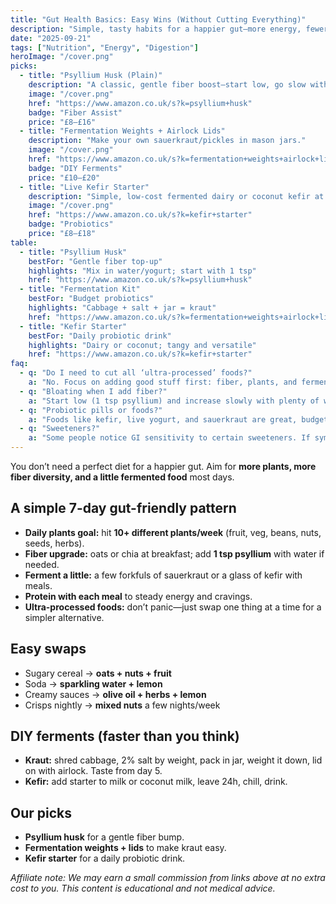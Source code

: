 ```yaml
---
title: "Gut Health Basics: Easy Wins (Without Cutting Everything)"
description: "Simple, tasty habits for a happier gut—more energy, fewer slumps, and steadier moods."
date: "2025-09-21"
tags: ["Nutrition", "Energy", "Digestion"]
heroImage: "/cover.png"
picks:
  - title: "Psyllium Husk (Plain)"
    description: "A classic, gentle fiber boost—start low, go slow with water."
    image: "/cover.png"
    href: "https://www.amazon.co.uk/s?k=psyllium+husk"
    badge: "Fiber Assist"
    price: "£8–£16"
  - title: "Fermentation Weights + Airlock Lids"
    description: "Make your own sauerkraut/pickles in mason jars."
    image: "/cover.png"
    href: "https://www.amazon.co.uk/s?k=fermentation+weights+airlock+lids"
    badge: "DIY Ferments"
    price: "£10–£20"
  - title: "Live Kefir Starter"
    description: "Simple, low-cost fermented dairy or coconut kefir at home."
    image: "/cover.png"
    href: "https://www.amazon.co.uk/s?k=kefir+starter"
    badge: "Probiotics"
    price: "£8–£18"
table:
  - title: "Psyllium Husk"
    bestFor: "Gentle fiber top-up"
    highlights: "Mix in water/yogurt; start with 1 tsp"
    href: "https://www.amazon.co.uk/s?k=psyllium+husk"
  - title: "Fermentation Kit"
    bestFor: "Budget probiotics"
    highlights: "Cabbage + salt + jar = kraut"
    href: "https://www.amazon.co.uk/s?k=fermentation+weights+airlock+lids"
  - title: "Kefir Starter"
    bestFor: "Daily probiotic drink"
    highlights: "Dairy or coconut; tangy and versatile"
    href: "https://www.amazon.co.uk/s?k=kefir+starter"
faq:
  - q: "Do I need to cut all ‘ultra-processed’ foods?"
    a: "No. Focus on adding good stuff first: fiber, plants, and ferments. You’ll naturally crowd out the rest."
  - q: "Bloating when I add fiber?"
    a: "Start low (1 tsp psyllium) and increase slowly with plenty of water. Diverse plants help more than ‘lots of one thing’."
  - q: "Probiotic pills or foods?"
    a: "Foods like kefir, live yogurt, and sauerkraut are great, budget-friendly options."
  - q: "Sweeteners?"
    a: "Some people notice GI sensitivity to certain sweeteners. If symptoms show up, test one change at a time."
---
```


You don’t need a perfect diet for a happier gut. Aim for **more plants, more fiber diversity, and a little fermented food** most days.

## A simple 7-day gut-friendly pattern
- **Daily plants goal:** hit **10+ different plants/week** (fruit, veg, beans, nuts, seeds, herbs).  
- **Fiber upgrade:** oats or chia at breakfast; add **1 tsp psyllium** with water if needed.  
- **Ferment a little:** a few forkfuls of sauerkraut or a glass of kefir with meals.  
- **Protein with each meal** to steady energy and cravings.  
- **Ultra-processed foods:** don’t panic—just swap one thing at a time for a simpler alternative.

## Easy swaps
- Sugary cereal → **oats + nuts + fruit**  
- Soda → **sparkling water + lemon**  
- Creamy sauces → **olive oil + herbs + lemon**  
- Crisps nightly → **mixed nuts** a few nights/week

## DIY ferments (faster than you think)
- **Kraut:** shred cabbage, 2% salt by weight, pack in jar, weight it down, lid on with airlock. Taste from day 5.  
- **Kefir:** add starter to milk or coconut milk, leave 24h, chill, drink.

## Our picks
- **Psyllium husk** for a gentle fiber bump.  
- **Fermentation weights + lids** to make kraut easy.  
- **Kefir starter** for a daily probiotic drink.

*Affiliate note: We may earn a small commission from links above at no extra cost to you. This content is educational and not medical advice.*
